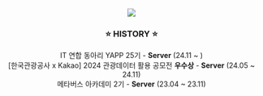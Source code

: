 <!-- <p align="center">
  <a href="https://hits.seeyoufarm.com"><img src="https://hits.seeyoufarm.com/api/count/incr/badge.svg?url=https%3A%2F%2Fgithub.com%2Ffakerdeft&count_bg=%23ED6DA3&title_bg=%2386757E&icon=github.svg&icon_color=%23E1DEDE&title=Hits&edge_flat=false"/></a>
</p> -->

<h3 align="center">  </h3>
<p align="center">
  <img src="https://skillicons.dev/icons?i=java,spring,mysql,redis,aws,githubactions,docker,nginx"/>
</p>

<h3 align="center"> ⭐ HISTORY ⭐ </h3>
<div align="center">

IT 연합 동아리 YAPP 25기 - **Server** (24.11 ~ )
<br>
[한국관광공사 x Kakao] 2024 관광데이터 활용 공모전 **우수상** - **Server** (24.05 ~ 24.11)
<br>
메타버스 아카데미 2기 - **Server** (23.04 ~ 23.11)

</div>

<!--
<p align="center">
<a href="https://solved.ac/profile/whakswp123"><img src="https://github-readme-solvedac-hyp3rflow.vercel.app/api/?handle=whakswp123"></a><br>
</p>
